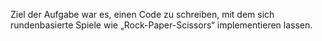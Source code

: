 Ziel der Aufgabe war es, einen Code zu schreiben, mit dem sich rundenbasierte Spiele wie „Rock-Paper-Scissors“ implementieren lassen.
